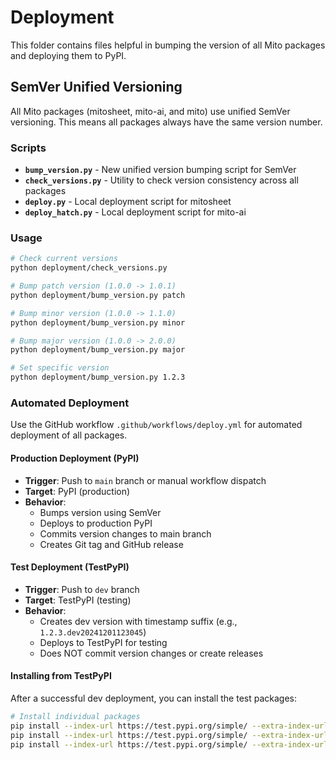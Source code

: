 # Deployment

This folder contains files helpful in bumping the version of all Mito packages and deploying them to PyPI.

## SemVer Unified Versioning

All Mito packages (mitosheet, mito-ai, and mito) use unified SemVer versioning. This means all packages always have the same version number.

### Scripts

- **`bump_version.py`** - New unified version bumping script for SemVer
- **`check_versions.py`** - Utility to check version consistency across all packages
- **`deploy.py`** - Local deployment script for mitosheet
- **`deploy_hatch.py`** - Local deployment script for mito-ai

### Usage

```bash
# Check current versions
python deployment/check_versions.py

# Bump patch version (1.0.0 -> 1.0.1)
python deployment/bump_version.py patch

# Bump minor version (1.0.0 -> 1.1.0)
python deployment/bump_version.py minor

# Bump major version (1.0.0 -> 2.0.0)
python deployment/bump_version.py major

# Set specific version
python deployment/bump_version.py 1.2.3
```

### Automated Deployment

Use the GitHub workflow `.github/workflows/deploy.yml` for automated deployment of all packages.

#### Production Deployment (PyPI)
- **Trigger**: Push to `main` branch or manual workflow dispatch
- **Target**: PyPI (production)
- **Behavior**: 
  - Bumps version using SemVer
  - Deploys to production PyPI
  - Commits version changes to main branch
  - Creates Git tag and GitHub release

#### Test Deployment (TestPyPI)
- **Trigger**: Push to `dev` branch
- **Target**: TestPyPI (testing)
- **Behavior**:
  - Creates dev version with timestamp suffix (e.g., `1.2.3.dev20241201123045`)
  - Deploys to TestPyPI for testing
  - Does NOT commit version changes or create releases

#### Installing from TestPyPI

After a successful dev deployment, you can install the test packages:

```bash
# Install individual packages
pip install --index-url https://test.pypi.org/simple/ --extra-index-url https://pypi.org/simple/ mitosheet==<dev-version>
pip install --index-url https://test.pypi.org/simple/ --extra-index-url https://pypi.org/simple/ mito-ai==<dev-version>
pip install --index-url https://test.pypi.org/simple/ --extra-index-url https://pypi.org/simple/ mito==<dev-version>
```

